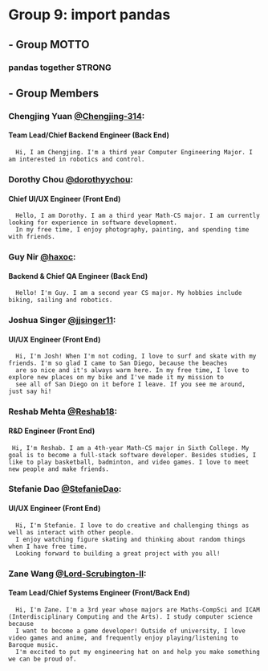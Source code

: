# Group 9: import pandas

## - Group MOTTO

### pandas together **STRONG**

## - Group Members

###  Chengjing Yuan [@Chengjing-314](https://github.com/Chengjing-314): 
#### Team Lead/Chief Backend Engineer (Back End)
      Hi, I am Chengjing. I'm a third year Computer Engineering Major. I am interested in robotics and control.

###  Dorothy Chou [@dorothyychou](https://github.com/dorothyychou):
#### Chief UI/UX Engineer (Front End)
      Hello, I am Dorothy. I am a third year Math-CS major. I am currently looking for experience in software development.
      In my free time, I enjoy photography, painting, and spending time with friends.

###  Guy Nir [@haxoc](https://github.com/haxoc):
#### Backend & Chief QA Engineer (Back End)
      Hello! I'm Guy. I am a second year CS major. My hobbies include biking, sailing and robotics.

###  Joshua Singer [@jjsinger11](https://github.com/jjsinger11):
#### UI/UX Engineer (Front End)
      Hi, I'm Josh! When I'm not coding, I love to surf and skate with my friends. I'm so glad I came to San Diego, because the beaches
      are so nice and it's always warm here. In my free time, I love to explore new places on my bike and I've made it my mission to
      see all of San Diego on it before I leave. If you see me around, just say hi!

###  Reshab Mehta [@Reshab18](https://github.com/Reshab18):
#### R&D Engineer (Front End)
     Hi, I'm Reshab. I am a 4th-year Math-CS major in Sixth College. My goal is to become a full-stack software developer. Besides studies, I like to play basketball, badminton, and video games. I love to meet new people and make friends. 

###  Stefanie Dao [@StefanieDao](https://github.com/StefanieDao):
#### UI/UX Engineer (Front End)
      Hi, I'm Stefanie. I love to do creative and challenging things as well as interact with other people. 
      I enjoy watching figure skating and thinking about random things when I have free time. 
      Looking forward to building a great project with you all! 

###  Zane Wang [@Lord-Scrubington-II](https://github.com/Lord-Scrubington-II):
#### Team Lead/Chief Systems Engineer (Front/Back End)
      Hi, I'm Zane. I'm a 3rd year whose majors are Maths-CompSci and ICAM (Interdisciplinary Computing and the Arts). I study computer science because   
      I want to become a game developer! Outside of university, I love video games and anime, and frequently enjoy playing/listening to Baroque music.    
      I'm excited to put my engineering hat on and help you make something we can be proud of.
